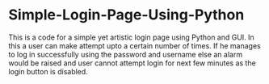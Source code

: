# Simple-Login-Page-Using-Python
This is a code for a simple yet artistic login page using Python and GUI.
In this a user can make attempt upto a certain number of times.
If he manages to log in successfully using the password and username else an alarm would be raised and user cannot attempt login for next few minutes as the login button is disabled.
